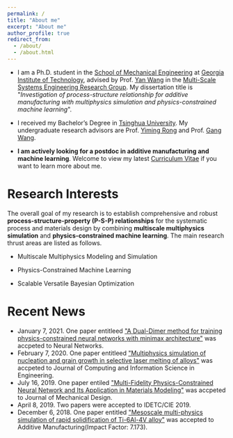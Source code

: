 ```yaml
---
permalink: /
title: "About me"
excerpt: "About me"
author_profile: true
redirect_from: 
  - /about/
  - /about.html
---
```


* I am a Ph.D. student in the [School of Mechanical Engineering](https://www.me.gatech.edu/) at [Georgia Institute of Technology](https://www.gatech.edu/), advised by Prof. [Yan Wang](https://www.me.gatech.edu/faculty/wang-y) in the [Multi-Scale Systems Engineering Research Group](https://msse.gatech.edu/). My dissertation title is "*Investigation of process-structure relationship for additive manufacturing with multiphysics simulation and physics-constrained machine learning*".
* I received my Bachelor’s Degree in [Tsinghua University](https://www.tsinghua.edu.cn/publish/thu2018en/index.html). My undergraduate research advisors are Prof. [Yiming Rong](https://mee.sustech.edu.cn/2016/node1_0809/130.html) and Prof. [Gang Wang](https://www.tsinghua.edu.cn/publish/jxxen/4192/2014/20141108142525343207364/20141108142525343207364_.html).

* **I am actively looking for a postdoc in additive manufacturing and machine learning**. Welcome to view my latest [Curriculum Vitae](http://dehaoliu.github.io/files/DehaoLiu_CV.pdf) if you want to learn more about me.


# Research Interests
The overall goal of my research is to establish comprehensive and robust **process-structure-property (P-S-P) relationships** for the systematic process and materials design by combining **multiscale multiphysics simulation** and **physics-constrained machine learning**. The main research thrust areas are listed as follows.

* Multiscale Multiphysics Modeling and Simulation

* Physics-Constrained Machine Learning

* Scalable Versatile Bayesian Optimization

# Recent News
* January 7, 2021. One paper entitleed ["A Dual-Dimer method for training physics-constrained neural networks with minimax architecture"](https://www.sciencedirect.com/science/article/pii/S0893608020304536?dgcid=coauthor) was accpeted to Neural Networks.
* February 7, 2020. One paper entitleed ["Multiphysics simulation of nucleation and grain growth in selective laser melting of alloys"](https://asmedigitalcollection.asme.org/computingengineering/article/doi/10.1115/1.4046543/1075062/Multiphysics-Simulation-of-Nucleation-and-Grain) was accpeted to Journal of Computing and Information Science in Engineering.
* July 16, 2019. One paper entiled ["Multi-Fidelity Physics-Constrained Neural Network and Its Application in Materials Modeling"](https://asmedigitalcollection.asme.org/mechanicaldesign/article/141/12/121403/956256/Multi-Fidelity-Physics-Constrained-Neural-Network) was accpeted to Journal of Mechanical Design.
* April 8, 2019. Two papers were accepted to IDETC/CIE 2019.
* December 6, 2018. One paper entitled ["Mesoscale multi-physics simulation of rapid solidification of Ti-6Al-4V alloy"](https://www.sciencedirect.com/science/article/pii/S2214860417306139) was accepted to Additive Manufacturing(Impact Factor: 7.173).

